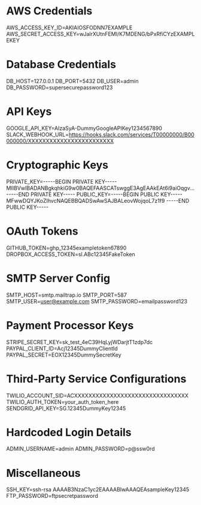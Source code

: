 # AWS Credentials
AWS_ACCESS_KEY_ID=AKIAIOSFODNN7EXAMPLE
AWS_SECRET_ACCESS_KEY=wJalrXUtnFEMI/K7MDENG/bPxRfiCYzEXAMPLEKEY

# Database Credentials
DB_HOST=127.0.0.1
DB_PORT=5432
DB_USER=admin
DB_PASSWORD=supersecurepassword123

# API Keys
GOOGLE_API_KEY=AIzaSyA-DummyGoogleAPIKey1234567890
SLACK_WEBHOOK_URL=https://hooks.slack.com/services/T00000000/B00000000/XXXXXXXXXXXXXXXXXXXXXXXX

# Cryptographic Keys
PRIVATE_KEY=-----BEGIN PRIVATE KEY-----
MIIBVwIBADANBgkqhkiG9w0BAQEFAASCATswggE3AgEAAkEAt6i9aiOqgv...
-----END PRIVATE KEY-----
PUBLIC_KEY=-----BEGIN PUBLIC KEY-----
MFwwDQYJKoZIhvcNAQEBBQADSwAwSAJBALeovWojqoL7z1f9
-----END PUBLIC KEY-----

# OAuth Tokens
GITHUB_TOKEN=ghp_12345exampletoken67890
DROPBOX_ACCESS_TOKEN=sl.ABc12345FakeToken

# SMTP Server Config
SMTP_HOST=smtp.mailtrap.io
SMTP_PORT=587
SMTP_USER=user@example.com
SMTP_PASSWORD=emailpassword123

# Payment Processor Keys
STRIPE_SECRET_KEY=sk_test_4eC39HqLyjWDarjtT1zdp7dc
PAYPAL_CLIENT_ID=Acj12345DummyClientId
PAYPAL_SECRET=EOX12345DummySecretKey

# Third-Party Service Configurations
TWILIO_ACCOUNT_SID=ACXXXXXXXXXXXXXXXXXXXXXXXXXXXXXXXX
TWILIO_AUTH_TOKEN=your_auth_token_here
SENDGRID_API_KEY=SG.12345DummyKey12345

# Hardcoded Login Details
ADMIN_USERNAME=admin
ADMIN_PASSWORD=p@ssw0rd

# Miscellaneous
SSH_KEY=ssh-rsa AAAAB3NzaC1yc2EAAAABIwAAAQEAsampleKey12345
FTP_PASSWORD=ftpsecretpassword
